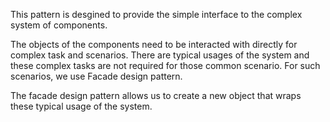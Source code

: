 This pattern is desgined to provide the simple interface to the complex system of components.

The objects of the components need to be interacted with directly for complex task and scenarios. There are typical usages of the system and these complex tasks are not required for those common scenario. For such scenarios, we use Facade design pattern.

The facade design pattern allows us to create a new object that wraps these typical usage of the system.
